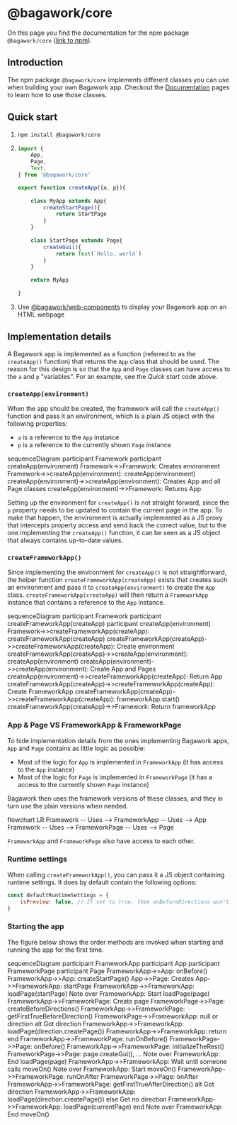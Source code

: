 <script>
	import Mermaid from '$lib/Mermaid.svelte'
</script>

# @bagawork/core
On this page you find the documentation for the npm package `@bagawork/core` ([link to npm](https://www.npmjs.com/package/@bagawork/core)).




## Introduction
The npm package `@bagawork/core` implements different classes you can use when building your own Bagawork app. Checkout the [Documentation](/documentation) pages to learn how to use those classes.





## Quick start
1. `npm install @bagawork/core`
2. 
	```js
	import {
		App,
		Page,
		Text,
	} from '@bagawork/core'

	export function createApp({a, p}){
		
		class MyApp extends App{
			createStartPage(){
				return StartPage
			}
		}
		
		class StartPage extends Page{
			createGui(){
				return Text(`Hello, world`)
			}
		}
		
		return MyApp
		
	}
	```
3. Use [@bagawork/web-components](/implementation/web-components) to display your Bagawork app on an HTML webpage




## Implementation details
A Bagawork app is implemented as a function (referred to as the `createApp()` function) that returns the `App` class that should be used. The reason for this design is so that the `App` and `Page` classes can have access to the `a` and `p` "variables". For an example, see the *Quick start* code above.





### `createApp(environment)`
When the app should be created, the framework will call the `createApp()` function and pass it an environment, which is a plain JS object with the following properties:

* `a` is a reference to the `App` instance
* `p` is a reference to the currently shown `Page` instance

<Mermaid>
sequenceDiagram
	participant Framework
	participant createApp(environment)
	Framework->>Framework: Creates environment
	Framework->>createApp(environment): createApp(environment)
	createApp(environment)->>createApp(environment): Creates App and all Page classes
	createApp(environment)->>Framework: Returns App
</Mermaid>

Setting up the environment for `createApp()` is not straight forward, since the `p` property needs to be updated to contain the current page in the app. To make that happen, the environment is actually implemented as a JS proxy that intercepts property access and send back the correct value, but to the one implementing the `createApp()` function, it can be seen as a JS object that always contains up-to-date values.





### `createFrameworkApp()`
Since implementing the environment for `createApp()` is not straightforward, the helper function `createFrameworkApp(createApp)` exists that creates such an environment and pass it to `createApp(environment)` to create the `App` class. `createFrameworkApp(createApp)` will then return a `FrameworkApp` instance that contains a reference to the `App` instance.

<Mermaid>
sequenceDiagram
	participant Framework
	participant createFrameworkApp(createApp)
	participant createApp(environment)
	Framework->>createFrameworkApp(createApp): createFrameworkApp(createApp)
	createFrameworkApp(createApp)->>createFrameworkApp(createApp): Create environment
	createFrameworkApp(createApp)->>createApp(environment): createApp(environment)
	createApp(environment)->>createApp(environment): Create App and Pages
	createApp(environment)->>createFrameworkApp(createApp): Return App
	createFrameworkApp(createApp)->>createFrameworkApp(createApp): Create FrameworkApp
	createFrameworkApp(createApp)->>createFrameworkApp(createApp): frameworkApp.start()
	createFrameworkApp(createApp)->>Framework: Return frameworkApp
</Mermaid>





### App & Page VS FrameworkApp & FrameworkPage
To hide implementation details from the ones implementing Bagawork apps, `App` and `Page` contains as little logic as possible:

* Most of the logic for `App` is implemented in `FrameworkApp` (it has access to the `App` instance)
* Most of the logic for `Page` is implemented in `FrameworkPage` (it has a access to the currently shown `Page` instance)

Bagawork then uses the framework versions of these classes, and they in turn use the plain versions when needed. 

<Mermaid>
flowchart LR
	Framework -- Uses --> FrameworkApp -- Uses --> App
	Framework -- Uses --> FrameworkPage -- Uses --> Page
</Mermaid>

`FrameworkApp` and `FrameworkPage` also have access to each other.


### Runtime settings
When calling `createFrameworkApp()`, you can pass it a JS object containing runtime settings. It does by default contain the following options:

```js
const defaultRuntimeSettings = {
	isPreview: false, // If set to true, then onBeforeDirections won't take effect when showing the app, etc. This should in most cases only be true in the Editor.
}
```



### Starting the app
The figure below shows the order methods are invoked when starting and running the app for the first time.

<Mermaid>
sequenceDiagram
	participant FrameworkApp
	participant App
	participant FrameworkPage
	participant Page
	FrameworkApp->>App: onBefore()
	FrameworkApp->>App: createStartPage()
	App->>Page: Creates
	App->>FrameworkApp: startPage
	FrameworkApp->>FrameworkApp: loadPage(startPage)
	Note over FrameworkApp: Start loadPage(page)
	FrameworkApp->>FrameworkPage: Create page
	FrameworkPage->>Page: createBeforeDirections()
	FrameworkApp->>FrameworkPage: getFirstTrueBeforeDirection()
	FrameworkPage->>FrameworkApp: null or direction
	alt Got direction
		FrameworkApp->>FrameworkApp: loadPage(direction.createPage())
		FrameworkApp->>FrameworkApp: return
	end
	FrameworkApp->>FrameworkPage: runOnBefore()
	FrameworkPage->>Page: onBefore()
	FrameworkApp->>FrameworkPage: initializeTheRest()
	FrameworkPage->>Page: page.createGui(), ...
	Note over FrameworkApp: End loadPage(page)
	FrameworkApp->>FrameworkApp: Wait until someone calls moveOn()
	Note over FrameworkApp: Start moveOn()
	FrameworkApp->>FrameworkPage: runOnAfter
	FrameworkPage->>Page: onAfter
	FrameworkApp->>FrameworkPage: getFirstTrueAfterDirection()
	alt Got direction
		FrameworkApp->>FrameworkApp: loadPage(direction.createPage())
	else Get no direction
		FrameworkApp->>FrameworkApp: loadPage(currentPage)
	end
	Note over FrameworkApp: End moveOn()
</Mermaid>